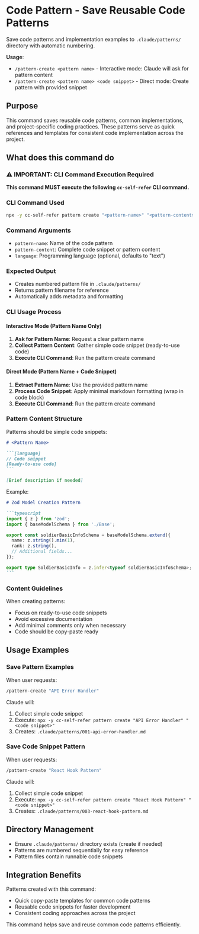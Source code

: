 # Code Pattern - Save Reusable Code Patterns

Save code patterns and implementation examples to `.claude/patterns/` directory with automatic numbering.

**Usage**:

- `/pattern-create <pattern name>` - Interactive mode: Claude will ask for pattern content
- `/pattern-create <pattern name> <code snippet>` - Direct mode: Create pattern with provided snippet

## Purpose

This command saves reusable code patterns, common implementations, and project-specific coding practices. These patterns serve as quick references and templates for consistent code implementation across the project.

## What does this command do

### ⚠️ IMPORTANT: CLI Command Execution Required

**This command MUST execute the following `cc-self-refer` CLI command.**

### CLI Command Used

```bash
npx -y cc-self-refer pattern create "<pattern-name>" "<pattern-content>" --language <language>
```

### Command Arguments
- `pattern-name`: Name of the code pattern
- `pattern-content`: Complete code snippet or pattern content
- `language`: Programming language (optional, defaults to "text")

### Expected Output
- Creates numbered pattern file in `.claude/patterns/`
- Returns pattern filename for reference
- Automatically adds metadata and formatting

### CLI Usage Process

#### Interactive Mode (Pattern Name Only)

1. **Ask for Pattern Name**: Request a clear pattern name
2. **Collect Pattern Content**: Gather simple code snippet (ready-to-use code)
3. **Execute CLI Command**: Run the pattern create command

#### Direct Mode (Pattern Name + Code Snippet)

1. **Extract Pattern Name**: Use the provided pattern name
2. **Process Code Snippet**: Apply minimal markdown formatting (wrap in code block)
3. **Execute CLI Command**: Run the pattern create command

### Pattern Content Structure

Patterns should be simple code snippets:

````markdown
# <Pattern Name>

```[language]
// Code snippet
[Ready-to-use code]
```

[Brief description if needed]
````

Example:

````markdown
# Zod Model Creation Pattern

```typescript
import { z } from 'zod';
import { baseModelSchema } from './Base';

export const soldierBasicInfoSchema = baseModelSchema.extend({
  name: z.string().min(1),
  rank: z.string(),
  // Additional fields...
});

export type SoldierBasicInfo = z.infer<typeof soldierBasicInfoSchema>;
```
````

### Content Guidelines

When creating patterns:
- Focus on ready-to-use code snippets
- Avoid excessive documentation
- Add minimal comments only when necessary
- Code should be copy-paste ready

## Usage Examples

### Save Pattern Examples

When user requests:

```bash
/pattern-create "API Error Handler"
```

Claude will:

1. Collect simple code snippet
2. Execute: `npx -y cc-self-refer pattern create "API Error Handler" "<code snippet>"`
3. Creates: `.claude/patterns/001-api-error-handler.md`

### Save Code Snippet Pattern

When user requests:

```bash
/pattern-create "React Hook Pattern"
```

Claude will:

1. Collect simple code snippet
2. Execute: `npx -y cc-self-refer pattern create "React Hook Pattern" "<code snippet>"`
3. Creates: `.claude/patterns/003-react-hook-pattern.md`

## Directory Management

- Ensure `.claude/patterns/` directory exists (create if needed)
- Patterns are numbered sequentially for easy reference
- Pattern files contain runnable code snippets

## Integration Benefits

Patterns created with this command:

- Quick copy-paste templates for common code patterns
- Reusable code snippets for faster development
- Consistent coding approaches across the project

This command helps save and reuse common code patterns efficiently.
